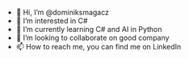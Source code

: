 - 👋 Hi, I’m @dominiksmagacz
- 👀 I’m interested in C#
- 🌱 I’m currently learning C# and AI in Python
- 💞️ I’m looking to collaborate on good company
- 📫 How to reach me, you can find me on LinkedIn

<!---
dominiksmagacz/dominiksmagacz is a ✨ special ✨ repository because its `README.md` (this file) appears on your GitHub profile.
You can click the Preview link to take a look at your changes.
--->
